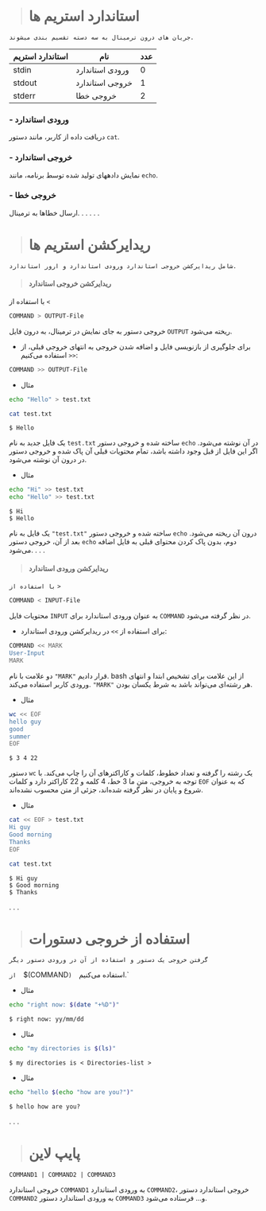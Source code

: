 > # استاندارد استریم ها

`جریان های درون ترمینال به سه دسته تقسیم بندی میشوند.`

| استاندارد استریم | نام | عدد |
| ---------------- | --------------- | --- |
| stdin | ورودی استاندارد | 0 |
| stdout | خروجی استاندارد | 1 |
| stderr | خروجی خطا | 2 |

### - ورودی استاندارد

دریافت داده از کاربر، مانند دستور `cat`.

### - خروجی استاندارد

نمایش دادههای تولید شده توسط برنامه، مانند `echo`.

### - خروجی خطا

ارسال خطاها به ترمینال.
‌.
.
.
.
.
> # ریدایرکشن استریم ها

`شامل ریدایرکشن خروجی استاندارد ورودی استاندارد و ارور استاندارد.`

>  #### ریدایرکشن خروجی استاندارد

با استفاده از `<`

```bash
COMMAND > OUTPUT-File
```

خروجی دستور به جای نمایش در ترمینال، به درون فایل `OUTPUT` ریخته می‌شود.

- برای جلوگیری از بازنویسی فایل و اضافه شدن خروجی به انتهای خروجی قبلی، از `<<` استفاده می‌کنیم:

```bash
COMMAND >> OUTPUT-File
```

- مثال

```bash
echo "Hello" > test.txt
```

```sh
cat test.txt
```

```
$ Hello
```

یک فایل جدید به نام `test.txt` ساخته شده و خروجی دستور `echo` در آن نوشته می‌شود. اگر این فایل از قبل وجود داشته باشد، تمام محتویات قبلی آن پاک شده و خروجی دستور در درون آن نوشته می‌شود.
‌
- مثال

```bash
echo "Hi" >> test.txt
echo "Hello" >> test.txt
```

```
$ Hi
$ Hello
```

یک فایل به نام `"test.txt"` ساخته شده و خروجی دستور `echo` درون آن ریخته می‌شود. بعد از آن، خروجی دستور `echo` دوم، بدون پاک کردن محتوای قبلی به فایل اضافه می‌شود.
‌.‌
.‌
.‌
>  ####  ریدایرکشن ورودی استاندارد

`با استفاده از` `>`

```bash
COMMAND < INPUT-File
```

محتویات فایل `INPUT` به عنوان ورودی استاندارد برای `COMMAND` در نظر گرفته می‌شود.
‌

- برای استفاده از `>>` در ریدایرکشن ورودی استاندارد:

```bash
COMMAND << MARK
User-Input
MARK
```

دو علامت با نام `"MARK"` قرار دادیم. bash از این علامت برای تشخیص ابتدا و انتهای ورودی کاربر استفاده می‌کند. `"MARK"` هر رشته‌ای می‌تواند باشد به شرط یکسان بودن.

- مثال

```bash
wc << EOF
hello guy
good
summer
EOF
```

```
$ 3 4 22
```

دستور `wc` یک رشته را گرفته و تعداد خطوط، کلمات و کاراکترهای آن را چاپ می‌کند. با توجه به خروجی، متن ما 3 خط، 4 کلمه و 22 کاراکتر دارد و کلمات `EOF` که به عنوان شروع و پایان در نظر گرفته شده‌اند، جزئی از متن محسوب نشده‌اند.

- مثال

```bash
cat << EOF > test.txt
Hi guy
Good morning
Thanks
EOF
```

```bash
cat test.txt
```

```
$ Hi guy
$ Good morning
$ Thanks
```
‌.
.
.
>  # استفاده از خروجی دستورات 

`گرفتن خروجی یک دستور و استفاده از آن در ورودی دستور دیگر`

  `از 
  `$(COMMAND`) 
  `استفاده می‌کنیم.`

- مثال

```bash
echo "right now: $(date "+%D")"
```

```
$ right now: yy/mm/dd
```
- مثال

```bash
echo "my directories is $(ls)"
```

```
$ my directories is < Directories-list >
```
- مثال

```bash
echo "hello $(echo "how are you?")"
```

```
$ hello how are you?
```
‌.
.
.

> # پایپ لاین

```
COMMAND1 | COMMAND2 | COMMAND3
```

خروجی استاندارد `COMMAND1` به ورودی استاندارد `COMMAND2`، خروجی استاندارد دستور `COMMAND2` به ورودی استاندارد دستور `COMMAND3` و... فرستاده می‌شود.
